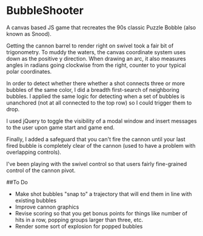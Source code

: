 # BubbleShooter
A canvas based JS game that recreates the 90s classic Puzzle Bobble (also known as Snood).

Getting the cannon barrel to render right on swivel took a fair bit of trigonometry.  To muddy the waters,
the canvas coordinate system uses down as the positive y direction.  When drawing an arc, it also measures
angles in radians going clockwise from the right, counter to your typical polar coordinates.

In order to detect whether there whether a shot connects three or more bubbles of the same color, I did a breadth first-search of neighboring bubbles. I applied the same logic for detecting when a set of bubbles is unanchored (not at all connected to the top row) so I could trigger them to drop.

I used jQuery to toggle the visibility of a modal window and insert messages to the user upon game start and game end.

Finally, I added a safeguard that you can't fire the cannon until your last fired bubble is completely clear of the cannon (used to have a problem with overlapping controls).

I've been playing with the swivel control so that users fairly fine-grained control of the cannon pivot.

##To Do
* Make shot bubbles "snap to" a trajectory that will end them in line with existing bubbles
* Improve cannon graphics
* Revise scoring so that you get bonus points for things like number of hits in a row, popping groups larger than three, etc.
* Render some sort of explosion for popped bubbles
